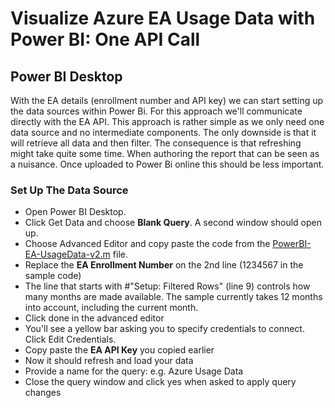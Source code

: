 # Visualize Azure EA Usage Data with Power BI: One API Call

## Power BI Desktop

With the EA details (enrollment number and API key) we can start setting up the data sources within Power Bi. For this approach we'll communicate directly with the EA API. This approach is rather simple as we only need one data source and no intermediate components. The only downside is that it will retrieve all data and then filter. The consequence is that refreshing might take quite some time. When authoring the report that can be seen as a nuisance. Once uploaded to Power Bi online this should be less important.

### Set Up The Data Source

* Open Power BI Desktop. 
* Click Get Data and choose **Blank Query**. A second window should open up. 
* Choose Advanced Editor and copy paste the code from the [PowerBI-EA-UsageData-v2.m](PowerBI-EA-UsageData-v2.m) file. 
* Replace the **EA Enrollment Number** on the 2nd line (1234567 in the sample code) 
* The line that starts with #"Setup: Filtered Rows" (line 9) controls how many months are made available. The sample currently takes 12 months into account, including the current month.
* Click done in the advanced editor
* You'll see a yellow bar asking you to specify credentials to connect. Click Edit Credentials.
* Copy paste the **EA API Key** you copied earlier
* Now it should refresh and load your data
* Provide a name for the query: e.g. Azure Usage Data
* Close the query window and click yes when asked to apply query changes
